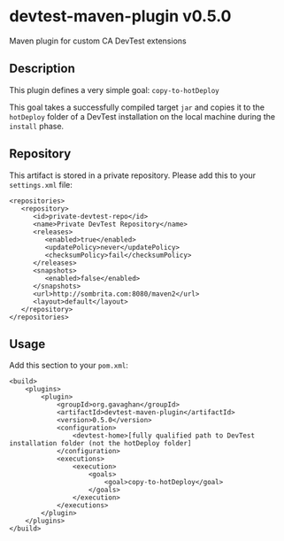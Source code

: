 # devtest-maven-plugin  v0.5.0
Maven plugin for custom CA DevTest extensions

## Description ##
This plugin defines a very simple goal: `copy-to-hotDeploy`

This goal takes a successfully compiled target `jar` and copies it to the `hotDeploy` folder of a DevTest installation on the local machine during the `install` phase.

## Repository ##
This artifact is stored in a private repository.  Please add this to your `settings.xml` file:

	<repositories>
	   <repository>
	      <id>private-devtest-repo</id>
	      <name>Private DevTest Repository</name>
	      <releases>
	         <enabled>true</enabled>
	         <updatePolicy>never</updatePolicy>
	         <checksumPolicy>fail</checksumPolicy>
	      </releases>
	      <snapshots>
	         <enabled>false</enabled>
	      </snapshots>
	      <url>http://sombrita.com:8080/maven2</url>
	      <layout>default</layout>
	   </repository>
	</repositories>

## Usage ##
Add this section to your `pom.xml`:

    <build>
    	<plugins>
    		<plugin>
    			<groupId>org.gavaghan</groupId>
    			<artifactId>devtest-maven-plugin</artifactId>
    			<version>0.5.0</version>
    			<configuration>
    				<devtest-home>[fully qualified path to DevTest installation folder (not the hotDeploy folder]
    			</configuration>
    			<executions>
    				<execution>
    					<goals>
    						<goal>copy-to-hotDeploy</goal>
    					</goals>
    				</execution>
    			</executions>
    		</plugin>
    	</plugins>
    </build>
    